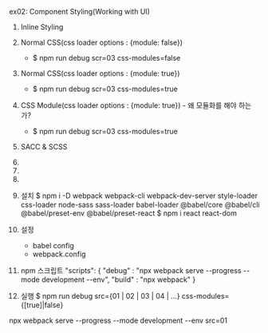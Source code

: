 ex02: Component Styling(Working with UI)

01. Inline Styling
02. Normal CSS(css loader options : {module: false})
    - $ npm run debug scr=03 css-modules=false
03. Normal CSS(css loader options : {module: true})
    - $ npm run debug scr=03 css-modules=true

04. CSS Module(css loader options : {module: true}) - 왜 모듈화를 해야 하는가?
    - $ npm run debug scr=03 css-modules=true

05. SACC & SCSS 
06. 
07. 
08. 

1. 설치
    $ npm i -D webpack webpack-cli webpack-dev-server style-loader css-loader node-sass sass-loader babel-loader @babel/core @babel/cli @babel/preset-env @babel/preset-react
    $ npm i react react-dom

2. 설정
    - babel config
    - webpack.config

3. npm 스크립트
"scripts": {
    "debug" : "npx webpack serve --progress --mode development --env",
    "build" : "npx webpack"
  }

4. 실행
$ npm run debug src={01 | 02 | 03 | 04 | ...} css-modules={[true]|false}

npx webpack serve --progress --mode development --env src=01